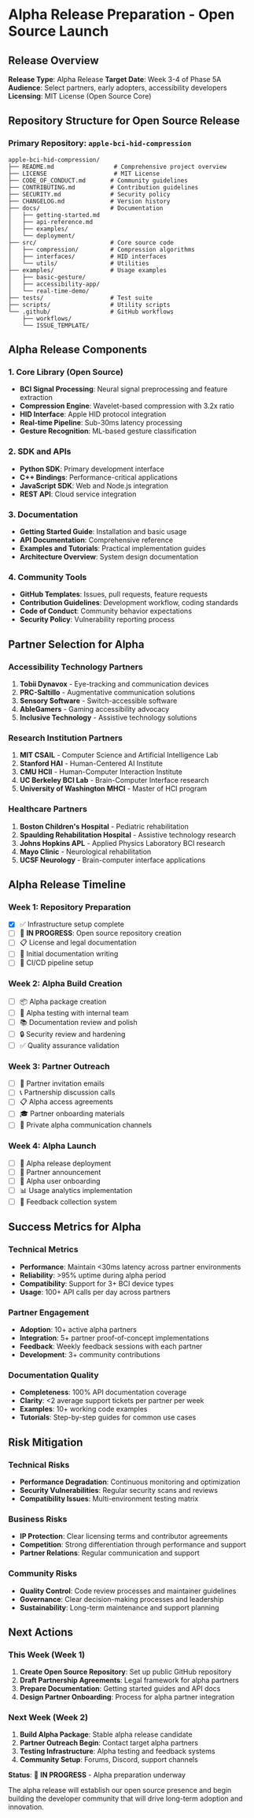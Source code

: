 # Alpha Release Preparation - Open Source Launch

## Release Overview

**Release Type**: Alpha Release
**Target Date**: Week 3-4 of Phase 5A
**Audience**: Select partners, early adopters, accessibility developers
**Licensing**: MIT License (Open Source Core)

## Repository Structure for Open Source Release

### Primary Repository: `apple-bci-hid-compression`
```
apple-bci-hid-compression/
├── README.md                 # Comprehensive project overview
├── LICENSE                   # MIT License
├── CODE_OF_CONDUCT.md       # Community guidelines
├── CONTRIBUTING.md          # Contribution guidelines
├── SECURITY.md              # Security policy
├── CHANGELOG.md             # Version history
├── docs/                    # Documentation
│   ├── getting-started.md
│   ├── api-reference.md
│   ├── examples/
│   └── deployment/
├── src/                     # Core source code
│   ├── compression/         # Compression algorithms
│   ├── interfaces/          # HID interfaces
│   └── utils/               # Utilities
├── examples/                # Usage examples
│   ├── basic-gesture/
│   ├── accessibility-app/
│   └── real-time-demo/
├── tests/                   # Test suite
├── scripts/                 # Utility scripts
└── .github/                 # GitHub workflows
    ├── workflows/
    └── ISSUE_TEMPLATE/
```

## Alpha Release Components

### 1. Core Library (Open Source)
- **BCI Signal Processing**: Neural signal preprocessing and feature extraction
- **Compression Engine**: Wavelet-based compression with 3.2x ratio
- **HID Interface**: Apple HID protocol integration
- **Real-time Pipeline**: Sub-30ms latency processing
- **Gesture Recognition**: ML-based gesture classification

### 2. SDK and APIs
- **Python SDK**: Primary development interface
- **C++ Bindings**: Performance-critical applications
- **JavaScript SDK**: Web and Node.js integration
- **REST API**: Cloud service integration

### 3. Documentation
- **Getting Started Guide**: Installation and basic usage
- **API Documentation**: Comprehensive reference
- **Examples and Tutorials**: Practical implementation guides
- **Architecture Overview**: System design documentation

### 4. Community Tools
- **GitHub Templates**: Issues, pull requests, feature requests
- **Contribution Guidelines**: Development workflow, coding standards
- **Code of Conduct**: Community behavior expectations
- **Security Policy**: Vulnerability reporting process

## Partner Selection for Alpha

### Accessibility Technology Partners
1. **Tobii Dynavox** - Eye-tracking and communication devices
2. **PRC-Saltillo** - Augmentative communication solutions
3. **Sensory Software** - Switch-accessible software
4. **AbleGamers** - Gaming accessibility advocacy
5. **Inclusive Technology** - Assistive technology solutions

### Research Institution Partners
1. **MIT CSAIL** - Computer Science and Artificial Intelligence Lab
2. **Stanford HAI** - Human-Centered AI Institute
3. **CMU HCII** - Human-Computer Interaction Institute
4. **UC Berkeley BCI Lab** - Brain-Computer Interface research
5. **University of Washington MHCI** - Master of HCI program

### Healthcare Partners
1. **Boston Children's Hospital** - Pediatric rehabilitation
2. **Spaulding Rehabilitation Hospital** - Assistive technology research
3. **Johns Hopkins APL** - Applied Physics Laboratory BCI research
4. **Mayo Clinic** - Neurological rehabilitation
5. **UCSF Neurology** - Brain-computer interface applications

## Alpha Release Timeline

### Week 1: Repository Preparation
- [x] ✅ Infrastructure setup complete
- [ ] 🚧 **IN PROGRESS**: Open source repository creation
- [ ] 📋 License and legal documentation
- [ ] 📖 Initial documentation writing
- [ ] 🔧 CI/CD pipeline setup

### Week 2: Alpha Build Creation
- [ ] 📦 Alpha package creation
- [ ] 🧪 Alpha testing with internal team
- [ ] 📚 Documentation review and polish
- [ ] 🔒 Security review and hardening
- [ ] ✅ Quality assurance validation

### Week 3: Partner Outreach
- [ ] 📧 Partner invitation emails
- [ ] 📞 Partnership discussion calls
- [ ] 📋 Alpha access agreements
- [ ] 🎓 Partner onboarding materials
- [ ] 💬 Private alpha communication channels

### Week 4: Alpha Launch
- [ ] 🚀 Alpha release deployment
- [ ] 📢 Partner announcement
- [ ] 👥 Alpha user onboarding
- [ ] 📊 Usage analytics implementation
- [ ] 🔄 Feedback collection system

## Success Metrics for Alpha

### Technical Metrics
- **Performance**: Maintain <30ms latency across partner environments
- **Reliability**: >95% uptime during alpha period
- **Compatibility**: Support for 3+ BCI device types
- **Usage**: 100+ API calls per day across partners

### Partner Engagement
- **Adoption**: 10+ active alpha partners
- **Integration**: 5+ partner proof-of-concept implementations
- **Feedback**: Weekly feedback sessions with each partner
- **Development**: 3+ community contributions

### Documentation Quality
- **Completeness**: 100% API documentation coverage
- **Clarity**: <2 average support tickets per partner per week
- **Examples**: 10+ working code examples
- **Tutorials**: Step-by-step guides for common use cases

## Risk Mitigation

### Technical Risks
- **Performance Degradation**: Continuous monitoring and optimization
- **Security Vulnerabilities**: Regular security scans and reviews
- **Compatibility Issues**: Multi-environment testing matrix

### Business Risks
- **IP Protection**: Clear licensing terms and contributor agreements
- **Competition**: Strong differentiation through performance and support
- **Partner Relations**: Regular communication and support

### Community Risks
- **Quality Control**: Code review processes and maintainer guidelines
- **Governance**: Clear decision-making processes and leadership
- **Sustainability**: Long-term maintenance and support planning

## Next Actions

### This Week (Week 1)
1. **Create Open Source Repository**: Set up public GitHub repository
2. **Draft Partnership Agreements**: Legal framework for alpha partners
3. **Prepare Documentation**: Getting started guides and API docs
4. **Design Partner Onboarding**: Process for alpha partner integration

### Next Week (Week 2)
1. **Build Alpha Package**: Stable alpha release candidate
2. **Partner Outreach Begin**: Contact target alpha partners
3. **Testing Infrastructure**: Alpha testing and feedback systems
4. **Community Setup**: Forums, Discord, support channels

**Status**: 🚧 **IN PROGRESS** - Alpha preparation underway

The alpha release will establish our open source presence and begin building the developer community that will drive long-term adoption and innovation.
